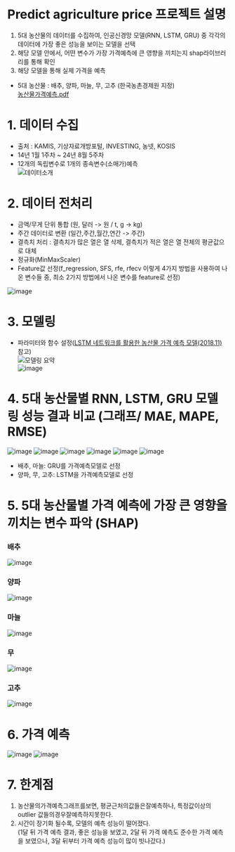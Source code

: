 # Predict agriculture price 프로젝트 설명
1. 5대 농산물의 데이터를 수집하여, 인공신경망 모델(RNN, LSTM, GRU) 중 각각의 데이터에 가장 좋은 성능을 보이는 모델을 선택
2. 해당 모델 안에서, 어떤 변수가 가장 가격예측에 큰 영향을 끼치는지 shap라이브러리를 통해 확인
3. 해당 모델을 통해 실제 가격을 예측
   
* 5대 농산물 : 배추, 양파, 마늘, 무, 고추 (한국농촌경제원 지정)  
[농산물가격예측.pdf](https://github.com/user-attachments/files/18297375/default.pdf)


# 1. 데이터 수집
* 출처 : KAMIS, 기상자료개방포털, INVESTING, 농넷, KOSIS
* 14년 1월 1주차 ~ 24년 8월 5주차
* 12개의 독립변수로 1개의 종속변수(소매가)예측  
![데이터소개](https://github.com/user-attachments/assets/24f35549-4542-4012-a5fc-ec59984a46a4)  


# 2. 데이터 전처리
* 금액/무게 단위 통합 (원, 달러 -> 원 / t, g -> kg)
* 주간 데이터로 변환 (일간,주간,월간,연간 -> 주간)
* 결측치 처리 : 결측치가 많은 열은 열 삭제, 결측치가 적은 열은 열 전체의 평균값으로 대체
* 정규화(MinMaxScaler)
* Feature값 선정(f_regression, SFS, rfe, rfecv 이렇게 4가지 방법을 사용하여 나온 변수들 중, 최소 2가지 방법에서 나온 변수를 feature로 선정)


![image](https://github.com/user-attachments/assets/f5dc06cc-12bf-4451-9316-63f53aa8b559)  

  
# 3. 모델링
* 파라미터와 함수 설정([LSTM 네트워크를 활용한 농산물 가격 예측 모델(2018.11)](https://scienceon.kisti.re.kr/commons/util/originalView.do?cn=JAKO201809469053682&oCn=JAKO201809469053682&dbt=JAKO&journal=NJOU00292001) 참고)  
![모델링 요약](https://github.com/user-attachments/assets/322dc70d-3c3c-47d0-a2d1-560da29b3dfd)  
![image](https://github.com/user-attachments/assets/aff2cf6b-f3f2-41b3-a059-97a90838b91e)  

  
# 4. 5대 농산물별 RNN, LSTM, GRU 모델링 성능 결과 비교 (그래프/ MAE, MAPE, RMSE)
![image](https://github.com/user-attachments/assets/55c4d2e2-0849-4a68-a1f8-a408e9608a9e)
![image](https://github.com/user-attachments/assets/0d0eeb9a-0074-4fab-a129-41e870650df5)
![image](https://github.com/user-attachments/assets/7b00fad1-74b1-467c-9c9c-92c4d482f1f2)
![image](https://github.com/user-attachments/assets/c93d50cb-5e60-489d-a9d8-917cfd4997aa)
![image](https://github.com/user-attachments/assets/d0048291-4ebb-48a4-9993-4d45bc5f27fb)
![image](https://github.com/user-attachments/assets/189b35c5-bd63-4120-82b8-58ca7d887907)  
* 배추, 마늘: GRU를 가격예측모델로 선정
* 양파, 무, 고추: LSTM을 가격예측모델로 선정  

  
# 5. 5대 농산물별 가격 예측에 가장 큰 영향을 끼치는 변수 파악 (SHAP)
### 배추
![image](https://github.com/user-attachments/assets/cb017d0f-3ae5-450b-9d6f-5926c219675f)
### 양파
![image](https://github.com/user-attachments/assets/4017acaf-f458-4965-9f73-9fb3cbb3ca6d)
### 마늘
![image](https://github.com/user-attachments/assets/7b1a0b95-ea32-4005-a10d-75dcbb9790ae)
### 무
![image](https://github.com/user-attachments/assets/7c983f98-4bfd-4bdc-b13d-142bff19c7c4)
### 고추
![image](https://github.com/user-attachments/assets/3ef2b1ba-e6d3-4c96-91e4-032d7265f66f)


# 6. 가격 예측
![image](https://github.com/user-attachments/assets/e60edf69-991a-42ab-b847-2ab6dad9fde1)
![image](https://github.com/user-attachments/assets/a89258cb-36c1-46cf-af1b-4956ebb69e99)  

  
# 7. 한계점
1. 농산물의가격예측그래프를보면, 평균근처의값들은잘예측하나, 특정값이상의outlier 값들의경우잘예측하지못한다.
2. 시간이 장기화 될수록, 모델의 예측 성능이 떨어졌다.  
 (1달 뒤 가격 예측 결과, 좋은 성능을 보였고, 2달 뒤 가격 예측도 준수한 가격 예측을 보였으나, 3달 뒤부터 가격 예측 성능이 많이 빗나갔다.)
